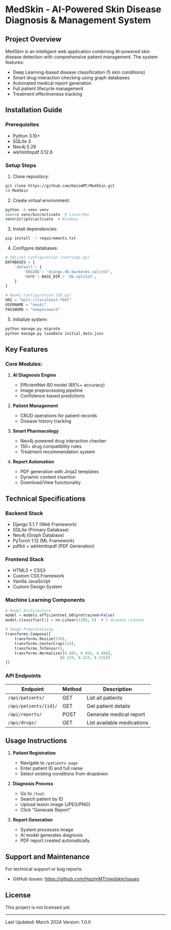 # MedSkin - AI-Powered Skin Disease Diagnosis & Management System

## Project Overview
MedSkin is an intelligent web application combining AI-powered skin disease detection with comprehensive patient management. The system features:

- Deep Learning-based disease classification (5 skin conditions) 
- Smart drug interaction checking using graph databases
- Automated medical report generation
- Full patient lifecycle management
- Treatment effectiveness tracking

## Installation Guide

### Prerequisites
- Python 3.10+
- SQLite 3
- Neo4j 5.28
- wkhtmltopdf 0.12.6

### Setup Steps
1. Clone repository:
```bash
git clone https://github.com/HazimMT/MedSkin.git
cd MedSkin
```

2. Create virtual environment:
```bash
python -m venv venv
source venv/bin/activate  # Linux/Mac
venv\Scripts\activate  # Windows
```

3. Install dependencies:
```bash
pip install -r requirements.txt
```

4. Configure databases:
```python
# SQLite3 Configuration (settings.py)
DATABASES = {
    'default': {
        'ENGINE': 'django.db.backends.sqlite3',
        'NAME': BASE_DIR / 'db.sqlite3',
    }
}

# Neo4j Configuration (GD.py)
URI = "bolt://localhost:7687"
USERNAME = "neo4j"
PASSWORD = "newpassword"
```

5. Initialize system:
```bash
python manage.py migrate
python manage.py loaddata initial_data.json
```

## Key Features

### Core Modules:
1. **AI Diagnosis Engine**
   - EfficientNet-B0 model (85%+ accuracy)
   - Image preprocessing pipeline
   - Confidence-based predictions

2. **Patient Management**
   - CRUD operations for patient records
   - Disease history tracking


3. **Smart Pharmacology**
   - Neo4j-powered drug interaction checker
   - 150+ drug compatibility rules
   - Treatment recommendation system

4. **Report Automation**
   - PDF generation with Jinja2 templates
   - Dynamic content insertion
   - Download/View functionality

## Technical Specifications

### Backend Stack
- Django 5.1.7 (Web Framework)
- SQLite (Primary Database)
- Neo4j (Graph Database)
- PyTorch 1.12 (ML Framework)
- pdfkit + wkhtmltopdf (PDF Generation)

### Frontend Stack
- HTML5 + CSS3
- Custom CSS Framework
- Vanilla JavaScript
- Custom Design System

### Machine Learning Components
```python
# Model Architecture
model = models.efficientnet_b0(pretrained=False)
model.classifier[1] = nn.Linear(1280, 5)  # 5 disease classes

# Image Preprocessing
transforms.Compose([
    transforms.Resize(256),
    transforms.CenterCrop(224),
    transforms.ToTensor(),
    transforms.Normalize([0.485, 0.456, 0.406],
                        [0.229, 0.224, 0.225])
])
```

### API Endpoints
| Endpoint | Method | Description |
|----------|--------|-------------|
| `/api/patients/` | GET | List all patients |
| `/api/patients/{id}/` | GET | Get patient details |
| `/api/reports/` | POST | Generate medical report |
| `/api/drugs/` | GET | List available medications |

## Usage Instructions

1. **Patient Registration**
   - Navigate to `/patients-page`
   - Enter patient ID and full name
   - Select existing conditions from dropdown

2. **Diagnosis Process**
   - Go to `/tool`
   - Search patient by ID
   - Upload lesion image (JPEG/PNG)
   - Click "Generate Report"

3. **Report Generation**
   - System processes image
   - AI model generates diagnosis
   - PDF report created automatically

## Support and Maintenance

For technical support or bug reports:
- GitHub Issues: https://github.com/HazimMT/medskin/issues


## License
This project is not licensed yet.

---
Last Updated: March 2024
Version: 1.0.0

